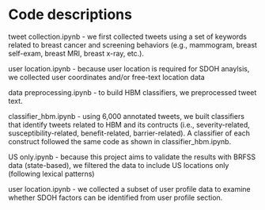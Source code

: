 # Code descriptions
tweet collection.ipynb - we first collected tweets using a set of keywords related to breast cancer and screening behaviors (e.g., mammogram, breast self-exam, breast MRI, breast x-ray, etc.).  

user location.ipynb - because user location is required for SDOH anaylsis, we collected user coordinates and/or free-text location data  

data preprocessing.ipynb - to build HBM classifiers, we preprocessed tweet text.  

classifier_hbm.ipynb - using 6,000 annotated tweets, we built classifiers that identify tweets related to HBM and its contructs (i.e., severity-related, susceptibility-related, benefit-related, barrier-related). A classifier of each construct followed the same code as shown in classifier_hbm.ipynb.  

US only.ipynb - because this project aims to validate the results with BRFSS data (state-based), we filtered the data to include US locations only (following lexical patterns)  

user location.ipynb - we collected a subset of user profile data to examine whether SDOH factors can be identified from user profile section.
